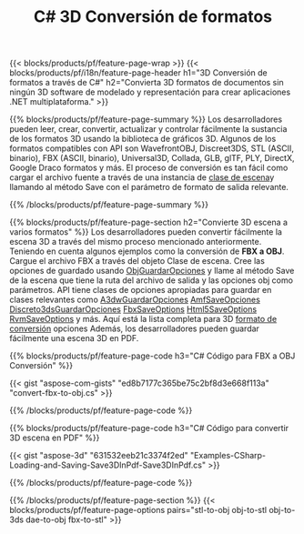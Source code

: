 ﻿---
title: C# 3D Conversión de formatos
url: /es/net/conversion/
description: Convierta 3D formatos 3ds 3mf amf ase att dae drc dxf fbx gltf jt obj ply rvm stl u3d usdz usd vrml x con pocas líneas de código C# a través de la biblioteca .NET.
---
{{< blocks/products/pf/feature-page-wrap >}}
{{< blocks/products/pf/i18n/feature-page-header h1="3D Conversión de formatos a través de C#" h2="Convierta 3D formatos de documentos sin ningún 3D software de modelado y representación para crear aplicaciones .NET multiplataforma." >}}

{{% blocks/products/pf/feature-page-summary %}}
Los desarrolladores pueden leer, crear, convertir, actualizar y controlar fácilmente la sustancia de los formatos 3D usando la biblioteca de gráficos 3D. Algunos de los formatos compatibles con API son WavefrontOBJ, Discreet3DS, STL (ASCII, binario), FBX (ASCII, binario), Universal3D, Collada, GLB, glTF, PLY, DirectX, Google Draco formatos y más. El proceso de conversión es tan fácil como cargar el archivo fuente a través de una instancia de [clase de escena](https://apireference.aspose.com/3d/net/aspose.threed/scene)y llamando al método Save con el parámetro de formato de salida relevante.

{{% /blocks/products/pf/feature-page-summary %}}

{{% blocks/products/pf/feature-page-section h2="Convierte 3D escena a varios formatos" %}}
Los desarrolladores pueden convertir fácilmente la escena 3D a través del mismo proceso mencionado anteriormente. Teniendo en cuenta algunos ejemplos como la conversión de **FBX a OBJ**. Cargue el archivo FBX a través del objeto Clase de escena. Cree las opciones de guardado usando [ObjGuardarOpciones](https://apireference.aspose.com/3d/net/aspose.threed.formats/objsaveoptions) y llame al método Save de la escena que tiene la ruta del archivo de salida y las opciones obj como parámetros. API tiene clases de opciones apropiadas para guardar en clases relevantes como [A3dwGuardarOpciones](https://apireference.aspose.com/3d/net/aspose.threed.formats/a3dwsaveoptions) [AmfSaveOpciones](https://apireference.aspose.com/3d/net/aspose.threed.formats/amfsaveoptions) [Discreto3dsGuardarOpciones](https://apireference.aspose.com/3d/net/aspose.threed.formats/discreet3dssaveoptions) [FbxSaveOptions](https://apireference.aspose.com/3d/net/aspose.threed.formats/fbxsaveoptions) [Html5SaveOptions](https://apireference.aspose.com/3d/net/aspose.threed.formats/html5saveoptions) [RvmSaveOptions](https://apireference.aspose.com/3d/net/aspose.threed.formats/rvmsaveoptions) y más. Aquí está la lista completa para 3D [formato de conversión](https://apireference.aspose.com/3d/net/aspose.threed.formats) opciones Además, los desarrolladores pueden guardar fácilmente una escena 3D en PDF.

{{% blocks/products/pf/feature-page-code h3="C# Código para FBX a OBJ Conversión" %}}

{{< gist "aspose-com-gists" "ed8b7177c365be75c2bf8d3e668f113a" "convert-fbx-to-obj.cs" >}}

{{% /blocks/products/pf/feature-page-code %}}

{{% blocks/products/pf/feature-page-code h3="C# Código para convertir 3D escena en PDF" %}}

{{< gist "aspose-3d" "631532eeb21c3374f2ed" "Examples-CSharp-Loading-and-Saving-Save3DInPdf-Save3DInPdf.cs" >}}

{{% /blocks/products/pf/feature-page-code %}}


{{% /blocks/products/pf/feature-page-section %}}
{{< blocks/products/pf/feature-page-options pairs="stl-to-obj obj-to-stl obj-to-3ds dae-to-obj fbx-to-stl" >}}